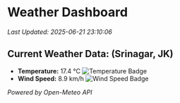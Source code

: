 
# Weather Dashboard

_Last Updated: 2025-06-21 23:10:06_

## Current Weather Data: (Srinagar, JK)
- **Temperature:** 17.4 °C ![Temperature Badge](https://img.shields.io/badge/Temperature-Low%20Temp-blue)
- **Wind Speed:** 8.9 km/h ![Wind Speed Badge](https://img.shields.io/badge/Wind%20Speed-Light%20Wind-blue)

*Powered by Open-Meteo API*
